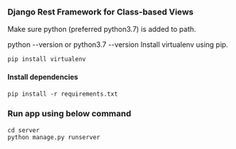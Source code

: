 ### Django Rest Framework for Class-based Views

Make sure python (preferred python3.7) is added to path.

python --version or python3.7 --version Install virtualenv using pip.
```
pip install virtualenv
```
#### Install dependencies
 ```
pip install -r requirements.txt
```
### Run app using below command
```
cd server
python manage.py runserver
```